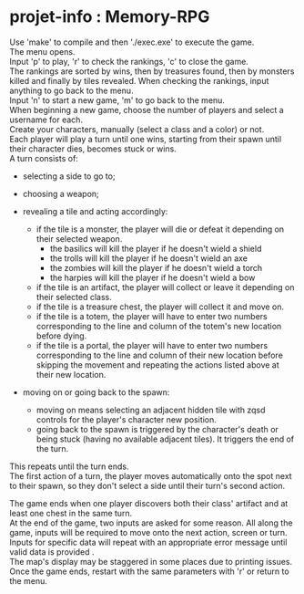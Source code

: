 # projet-info : Memory-RPG
Use 'make' to compile and then './exec.exe' to execute the game.  
The menu opens.  
Input 'p' to play, 'r' to check the rankings, 'c' to close the game.   
The rankings are sorted by wins, then by treasures found, then by monsters killed and finally by tiles revealed.
When checking the rankings, input anything to go back to the menu.  
Input 'n' to start a new game, 'm' to go back to the menu.  
When beginning a new game, choose the number of players and select a username for each.   
Create your characters, manually (select a class and a color) or not.   
Each player will play a turn until one wins, starting from their spawn until their character dies, becomes stuck or wins.  
A turn consists of:  
- selecting a side to go to;
- choosing a weapon;  
- revealing a tile and acting accordingly:
   - if the tile is a monster, the player will die or defeat it depending on their selected weapon.   
      - the basilics will kill the player if he doesn't wield a shield   
      - the trolls will kill the player if he doesn't wield an axe
      - the zombies will kill the player if he doesn't wield a torch
      - the harpies will kill the player if he doesn't wield a bow
   - if the tile is an artifact, the player will collect or leave it depending on their selected class.   
   - if the tile is a treasure chest, the player will collect it and move on.   
   - if the tile is a totem, the player will have to enter two numbers corresponding to the line and column of the totem's new location before dying.   
   - if the tile is a portal, the player will have to enter two numbers corresponding to the line and column of their new location before skipping the movement and repeating the actions listed above at their new location. 

- moving on or going back to the spawn:  
   - moving on means selecting an adjacent hidden tile with zqsd controls for the player's character new position.  
   - going back to the spawn is triggered by the character's death or being stuck (having no available adjacent tiles). It triggers the end of the turn. 
 
This repeats until the turn ends.    
The first action of a turn, the player moves automatically onto the spot next to their spawn, so they don't select a side until their turn's second action.   

The game ends when one player discovers both their class' artifact and at least one chest in the same turn.  
At the end of the game, two inputs are asked for some reason.
All along the game, inputs will be required to move onto the next action, screen or turn.  
Inputs for specific data will repeat with an appropriate error message until valid data is provided .   
The map's display may be staggered in some places due to printing issues.  
Once the game ends, restart with the same parameters with 'r' or return to the menu.   
 





